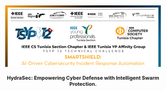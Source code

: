 <p align="center">
  <a href="" rel="noopener">
 <img src="/images/tsyp_img1.png" alt="Project logo"></a>
</p>
<h3 align="center">HydraSec:</span> Empowering Cyber Defense with Intelligent Swarm Protection.
</h3>
<div align="center">


</div>